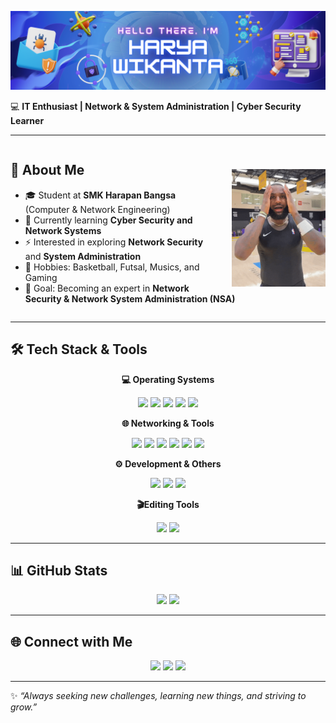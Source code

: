 
  ![Harya Wikanta Atmandashah Banowo](assets/Computer%20Class.png)

  💻 **IT Enthusiast | Network & System Administration | Cyber Security Learner**

  ---

<div style="overflow: hidden; position: relative;">
  <img src="assets/Lebron James Wow GIF by NBA.gif" width="150" style="float: right; margin-left: 20px; margin-top: 40px;"/>

## 🚀 About Me
- 🎓 Student at **SMK Harapan Bangsa** (Computer & Network Engineering)
- 🌱 Currently learning **Cyber Security and Network Systems**
- ⚡ Interested in exploring **Network Security** and **System Administration**
- 🏀 Hobbies: Basketball, Futsal, Musics, and Gaming
- 🔭 Goal: Becoming an expert in **Network Security & Network System Administration (NSA)**
</div>

  ---

  ## 🛠️ Tech Stack & Tools

  <p align="center">
    <b>💻 Operating Systems</b><br>
  </p>

  <p align="center">
    <img src="https://img.shields.io/badge/Linux-FCC624?style=for-the-badge&logo=linux&logoColor=black"/>
    <img src="https://img.shields.io/badge/Kali_Linux-557C94?style=for-the-badge&logo=kali-linux&logoColor=white"/>
    <img src="https://img.shields.io/badge/Debian-A81D33?style=for-the-badge&logo=debian&logoColor=white"/>
    <img src="https://img.shields.io/badge/Red_Hat-EE0000?style=for-the-badge&logo=redhat&logoColor=white"/>
    <img src="https://img.shields.io/badge/Ubuntu-E95420?style=for-the-badge&logo=ubuntu&logoColor=white"/>
  </p>

  <p align="center">
    <b>🌐 Networking & Tools</b><br>
  </p>

  <p align="center">
    <img src="https://img.shields.io/badge/Cisco-1BA0D7?style=for-the-badge&logo=cisco&logoColor=white"/>
    <img src="https://img.shields.io/badge/Wireshark-1679A7?style=for-the-badge&logo=wireshark&logoColor=white"/>
    <img src="https://img.shields.io/badge/Putty-009900?style=for-the-badge&logo=windows-terminal&logoColor=white"/>
    <img src="https://img.shields.io/badge/VMware-607078?style=for-the-badge&logo=vmware&logoColor=white"/>
    <img src="https://img.shields.io/badge/VirtualBox-183A61?style=for-the-badge&logo=virtualbox&logoColor=white"/>
    <img src="https://img.shields.io/badge/MikroTik-293239?style=for-the-badge&logo=mikrotik&logoColor=white"/>
  </p>

  <p align="center">
    <b>⚙️ Development & Others</b><br>
  </p>



  <p align="center">
    <img src="https://img.shields.io/badge/VS%20Code-007ACC?style=for-the-badge&logo=visualstudiocode&logoColor=white"/>
    <img src="https://img.shields.io/badge/Git-F05032?style=for-the-badge&logo=git&logoColor=white"/>
    <img src="https://img.shields.io/badge/GitHub-181717?style=for-the-badge&logo=github&logoColor=white"/>
  </p>

  <p align="center">
    <b>🎬Editing Tools</b><br>
  </p>

  <p align="center">
  <img src=https://img.shields.io/badge/Adobe%20Premiere%20Pro-9999FF?style=for-the-badge&logo=Adobe%20Premiere%20Pro&logoColor=white/> 
  <img src="https://img.shields.io/badge/CapCut-000000?style=for-the-badge&logo=capcut&logoColor=white"/>

  ---

  ## 📊 GitHub Stats
  <p align="center">
    <img src="https://github-readme-stats.vercel.app/api?username=haryawikanta&show_icons=true&theme=tokyonight" height="150" />
    <img src="https://github-readme-streak-stats.herokuapp.com/?user=haryawikanta&theme=tokyonight" height="150" />
  </p>

  ---

  ## 🌐 Connect with Me
  <p align="center">
    <a href="https://www.linkedin.com/in/harya-wikanta-525183345/" target="_blank"><img src="https://skillicons.dev/icons?i=linkedin" /></a>
    <a href="https://instagram.com/agraymasbro" target="_blank"><img src="https://skillicons.dev/icons?i=instagram" /></a>
    <a href="mailto:haryawikanta0211@gmail.com"><img src="https://skillicons.dev/icons?i=gmail" /></a>
  </p>

  ---

  ✨ *“Always seeking new challenges, learning new things, and striving to grow.”*  
